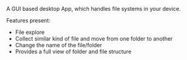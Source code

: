 A GUI based desktop App, which handles file systems in your device.

Features present:
 - File explore
 - Collect similar kind of file and move from one folder to another
 - Change the name of the file/folder
 - Provides a full view of folder and file structure
